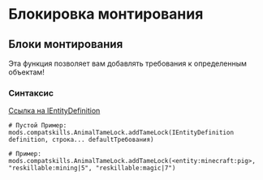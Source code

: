 # Блокировка монтирования

## Блоки монтирования

Эта функция позволяет вам добавлять требования к определенным объектам!

### Синтаксис

[Ссылка на IEntityDefinition](/Vanilla/Entities/IEntityDefinition/)

    # Пустой Пример:
    mods.compatskills.AnimalTameLock.addTameLock(IEntityDefinition definition, строка... defaultТребования)
    
    # Пример:
    mods.compatskills.AnimalTameLock.addTameLock(<entity:minecraft:pig>, "reskillable:mining|5", "reskillable:magic|7")